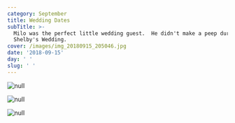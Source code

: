 ```yaml
---
category: September
title: Wedding Dates
subTitle: >-
  Milo was the perfect little wedding guest.  He didn't make a peep during
  Shelby's Wedding.  
cover: /images/img_20180915_205046.jpg
date: '2018-09-15'
day: ' '
slug: ' '
---
```

![null](/images/mvimg_20180915_200757.jpg)

![null](/images/mvimg_20180915_201159.jpg)

![null](/images/img_20180915_205046.jpg)
